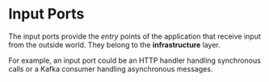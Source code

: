 # **Input Ports**
The input ports provide the *entry* points of the application that receive input from the outside world. They belong to the **infrastructure** layer.

For example, an input port could be an HTTP handler handling synchronous calls or a Kafka consumer handling asynchronous messages.